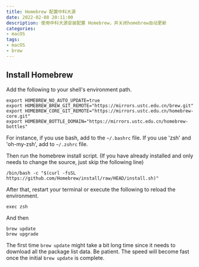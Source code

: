 ```yaml
---
title: Homebrew 配置中科大源
date: 2022-02-08 20:11:00
description: 使用中科大源安装配置 Homebrew，并关闭homebrew自动更新
categories: 
- macOS
tags:
- macOS
- brew
---
```


## Install Homebrew

Add the following to your shell's environment path.

```shell
export HOMEBREW_NO_AUTO_UPDATE=true
export HOMEBREW_BREW_GIT_REMOTE="https://mirrors.ustc.edu.cn/brew.git"
export HOMEBREW_CORE_GIT_REMOTE="https://mirrors.ustc.edu.cn/homebrew-core.git"
export HOMEBREW_BOTTLE_DOMAIN="https://mirrors.ustc.edu.cn/homebrew-bottles"
```

For instance, if you use bash, add to the `~/.bashrc` file. If you use 'zsh' and 'oh-my-zsh', add to `~/.zshrc` file.

Then run the homebrew install script. (If you have already installed and only needs to change the source, just skip the following line)

```shell
/bin/bash -c "$(curl -fsSL https://github.com/Homebrew/install/raw/HEAD/install.sh)"
```

After that, restart your terminal or execute the following to reload the environment.

```shell
exec zsh
```

And then

```shell
brew update
brew upgrade
```

The first time `brew update` might take a bit long time since it needs to download all the package list data. Be patient. The speed will become fast once the initial `brew update` is complete.
